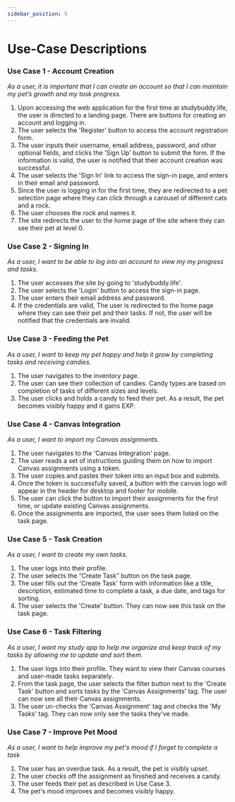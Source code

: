 ```yaml
---
sidebar_position: 5
---
```


# Use-Case Descriptions

### Use Case 1 - Account Creation


<i>As a user, it is important that I can create an account so that I can maintain my pet’s growth and my task progress.</i>

1. Upon accessing the web application for the first time at studybuddy.life, the user is directed to a landing page. There are buttons for creating an account and logging in.
2. The user selects the 'Register' button to access the account registration form.
3. The user inputs their username, email address, password, and other optional fields, and clicks the 'Sign Up' button to submit the form. If the information is valid, the user is notified that their account creation was successful.
4. The user selects the 'Sign In' link to access the sign-in page, and enters in their email and password.
5. Since the user is logging in for the first time, they are redirected to a pet selection page where they can click through a carousel of different cats and a rock.
6. The user chooses the rock and names it.
7. The site redirects the user to the home page of the site where they can see their pet at level 0.

### Use Case 2 - Signing In


<i>As a user, I want to be able to log into an account to view my my progress and tasks.</i> 

1. The user accesses the site by going to 'studybuddy.life'. 
2. The user selects the 'Login' button to access the sign-in page.
3. The user enters their email address and password.
4. If the credentials are valid, The user is redirected to the home page where they can see their pet and their tasks. If not, the user will be notified that the credentials are invalid. 

### Use Case 3 - Feeding the Pet

<i>As a user, I want to keep my pet happy and help it grow by completing tasks and receiving candies.</i>

1.  The user navigates to the inventory page.
2.  The user can see their collection of candies. Candy types are based on completion of tasks of different sizes and levels.
3.  The user clicks and holds a candy to feed their pet. As a result, the pet becomes visibly happy and it gains EXP.


### Use Case 4 - Canvas Integration

<i>As a user, I want to import my Canvas assignments.</i>

1. The user navigates to the 'Canvas Integration' page.
2. The user reads a set of instructions guiding them on how to import Canvas assignments using a token.
3. The user copies and pastes their token into an input box and submits.
4. Once the token is successfully saved, a button with the canvas logo will appear in the header for desktop and footer for mobile.
5. The user can click the button to import their assignments for the first time, or update existing Canvas assignments.
6. Once the assignments are imported, the user sees them listed on the task page.

### Use Case 5 - Task Creation

<i>As a user, I want to create my own tasks.</i>

1. The user logs into their profile.
2. The user selects the “Create Task” button on the task page.
3. The user fills out the 'Create Task' form with information like a title, description, estimated time to complete a task, a due date, and tags for sorting.
4. The user selects the 'Create' button. They can now see this task on the task page.

### Use Case 6 - Task Filtering 

<i>As a user, I want my study app to help me organize and keep track of my tasks by allowing me to update and sort them.</i>

1. The user logs into their profile. They want to view their Canvas courses and user-made tasks separately. 
2. From the task page, the user selects the filter button next to the 'Create Task' button and sorts tasks by the 'Canvas Assignments' tag. The user can now see all their Canvas assignments.
3. The user un-checks the 'Canvas Assignment' tag and checks the 'My Tasks' tag. They can now only see the tasks they've made.

### Use Case 7 - Improve Pet Mood

<i>As a user, I want to help improve my pet's mood if I forget to complete a task</i>

1. The user has an overdue task. As a result, the pet is visibly upset.
2. The user checks off the assignment as finished and receives a candy.
3. The user feeds their pet as described in Use Case 3.
4. The pet's mood improves and becomes visibly happy.


